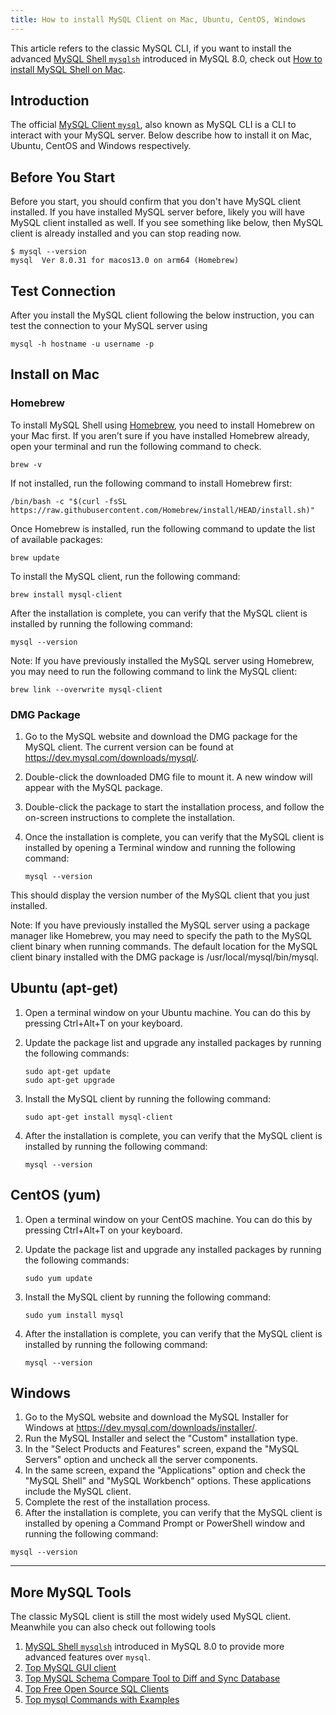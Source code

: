 ```yaml
---
title: How to install MySQL Client on Mac, Ubuntu, CentOS, Windows
---
```


<HintBlock type="info">

This article refers to the classic MySQL CLI, if you want to install the advanced [MySQL Shell `mysqlsh`](https://dev.mysql.com/doc/mysql-shell/8.0/en/) introduced in MySQL 8.0, check out [How to install MySQL Shell on Mac](/reference/mysql/how-to/how-to-install-mysql-shell-on-macos).

</HintBlock>

## Introduction

The official [MySQL Client `mysql`](https://dev.mysql.com/doc/refman/8.0/en/mysql.html), also known as MySQL CLI is a CLI to interact with your MySQL server. Below describe how to install it on Mac, Ubuntu, CentOS and Windows respectively.

## Before You Start

Before you start, you should confirm that you don't have MySQL client installed. If you have installed MySQL server before, likely
you will have MySQL client installed as well. If you see something like below, then MySQL client is already installed and you can stop reading now.

```text
$ mysql --version
mysql  Ver 8.0.31 for macos13.0 on arm64 (Homebrew)
```

## Test Connection

After you install the MySQL client following the below instruction, you can test the connection to your MySQL server using

```text
mysql -h hostname -u username -p
```

## Install on Mac

### Homebrew

To install MySQL Shell using [Homebrew](https://brew.sh/), you need to install Homebrew on your Mac first. If you aren’t sure if you have installed Homebrew already, open your terminal and run the following command to check.

```text
brew -v
```

If not installed, run the following command to install Homebrew first:

```text
/bin/bash -c "$(curl -fsSL https://raw.githubusercontent.com/Homebrew/install/HEAD/install.sh)"
```

Once Homebrew is installed, run the following command to update the list of available packages:

```text
brew update
```

To install the MySQL client, run the following command:

```text
brew install mysql-client
```

After the installation is complete, you can verify that the MySQL client is installed by running the following command:

```text
mysql --version
```

Note: If you have previously installed the MySQL server using Homebrew, you may need to run the following command to link the MySQL client:

```text
brew link --overwrite mysql-client
```

### DMG Package

1. Go to the MySQL website and download the DMG package for the MySQL client. The current version can be found at https://dev.mysql.com/downloads/mysql/.
1. Double-click the downloaded DMG file to mount it. A new window will appear with the MySQL package.
1. Double-click the package to start the installation process, and follow the on-screen instructions to complete the installation.
1. Once the installation is complete, you can verify that the MySQL client is installed by opening a Terminal window and running the following command:

   ```text
   mysql --version
   ```

This should display the version number of the MySQL client that you just installed.

Note: If you have previously installed the MySQL server using a package manager like Homebrew, you may need to specify the path to the MySQL client binary when running commands. The default location for the MySQL client binary installed with the DMG package is /usr/local/mysql/bin/mysql.

## Ubuntu (apt-get)

1. Open a terminal window on your Ubuntu machine. You can do this by pressing Ctrl+Alt+T on your keyboard.
1. Update the package list and upgrade any installed packages by running the following commands:

   ```text
   sudo apt-get update
   sudo apt-get upgrade
   ```

1. Install the MySQL client by running the following command:

   ```text
   sudo apt-get install mysql-client
   ```

1. After the installation is complete, you can verify that the MySQL client is installed by running the following command:

   ```text
   mysql --version
   ```

## CentOS (yum)

1. Open a terminal window on your CentOS machine. You can do this by pressing Ctrl+Alt+T on your keyboard.
1. Update the package list and upgrade any installed packages by running the following commands:

   ```text
   sudo yum update
   ```

1. Install the MySQL client by running the following command:

   ```text
   sudo yum install mysql
   ```

1. After the installation is complete, you can verify that the MySQL client is installed by running the following command:

   ```text
   mysql --version
   ```

## Windows

1. Go to the MySQL website and download the MySQL Installer for Windows at https://dev.mysql.com/downloads/installer/.
1. Run the MySQL Installer and select the "Custom" installation type.
1. In the "Select Products and Features" screen, expand the "MySQL Servers" option and uncheck all the server components.
1. In the same screen, expand the "Applications" option and check the "MySQL Shell" and "MySQL Workbench" options. These applications include the MySQL client.
1. Complete the rest of the installation process.
1. After the installation is complete, you can verify that the MySQL client is installed by opening a Command Prompt or PowerShell window and running the following command:

```text
mysql --version
```

---

## More MySQL Tools

The classic MySQL client is still the most widely used MySQL client. Meanwhile you can also check out following tools

1. [MySQL Shell `mysqlsh`](/reference/mysql/how-to/how-to-install-mysql-shell-on-macos) introduced in MySQL 8.0 to provide more advanced features over `mysql`.
1. [Top MySQL GUI client](/blog/top-mysql-gui-client)
1. [Top MySQL Schema Compare Tool to Diff and Sync Database](/blog/top-mysql-schema-compare-tools)
1. [Top Free Open Source SQL Clients](/blog/top-open-source-sql-clients)
1. [Top mysql Commands with Examples](/reference/mysql/how-to/top-mysql-commands-with-examples)
